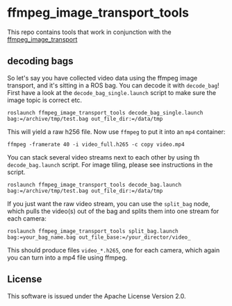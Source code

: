 # ffmpeg_image_transport_tools

This repo contains tools that work in conjunction with the
[ffmpeg_image_transport](https://github.com/daniilidis-group/ffmpeg_image_transport)

## decoding bags

So let's say you have collected video data using the ffmpeg image
transport, and it's sitting in a ROS bag. You can decode it with ``decode_bag``!
First have a look at the ``decode_bag_single.launch`` script to make sure the
image topic is correct etc.


	roslaunch ffmpeg_image_transport_tools decode_bag_single.launch bag:=/archive/tmp/test.bag out_file_dir:=/data/tmp

This will yield a raw h256 file. Now use ``ffmpeg`` to put it into an ``mp4`` container:

    ffmpeg -framerate 40 -i video_full.h265 -c copy video.mp4

You can stack several video streams next to each other by using th ``decode_bag.launch`` script.
For image tiling, please see instructions in the script.

    roslaunch ffmpeg_image_transport_tools decode_bag.launch bag:=/archive/tmp/test.bag out_file_dir:=/data/tmp

If you just want the raw video stream, you can use the ``split_bag`` node,
which pulls the video(s) out of the bag and splits them into one stream for each camera:

    roslaunch ffmpeg_image_transport_tools split_bag.launch bag:=your_bag_name.bag out_file_base:=/your_director/video_

This should produce files ``video_*.h265``, one for each camera, which again you can turn into
a mp4 file using ffmpeg.

## License

This software is issued under the Apache License Version 2.0.
